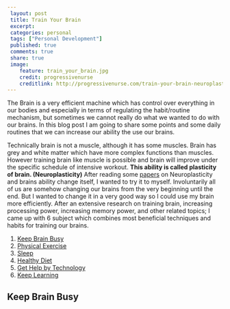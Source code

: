 ```yaml
---
 layout: post		
 title: Train Your Brain
 excerpt:		
 categories: personal		
 tags: ["Personal Development"]		
 published: true		
 comments: true		
 share: true		
 image:
    feature: train_your_brain.jpg
    credit: progressivenurse
    creditlink: http://progressivenurse.com/train-your-brain-neuroplasticity/
---
```


The Brain is a very efficient machine which has control over everything in our bodies and especially in terms of regulating the habit/routine mechanism, but sometimes we cannot really do what we wanted to do with our brains. In this blog post I am going to share some points and some daily routines that we can increase our ability the use our brains.

Technically brain is not a muscle, although it has some muscles. Brain has grey and white matter which have more complex functions than muscles. However training brain like muscle is possible and brain will improve under the specific schedule of intensive workout. __This ability is called plasticity of brain. (Neuroplasticity)__ After reading some [papers](http://www.nature.com/nature/journal/v427/n6972/abs/427311a.html) on Neuroplasticity and brains ability change itself, I wanted to try it to myself. Involuntarily all of us are somehow changing our brains from the very beginning until the end. But I wanted to change it in a very good way so I could use my brain more efficiently. After an extensive research on training brain, increasing processing power, increasing memory power, and other related topics; I came up with 6 subject which combines most beneficial techniques and habits for training our brains.

1. [Keep Brain Busy](#keep-brain-busy)
2. [Physical Exercise](#pyhsical-exercise)
3. [Sleep](#sleep)
4. [Healthy Diet](#healthy-diet)
5. [Get Help by Technology](#get-help-by-technology)
6. [Keep Learning](#keep-learning)




## Keep Brain Busy
